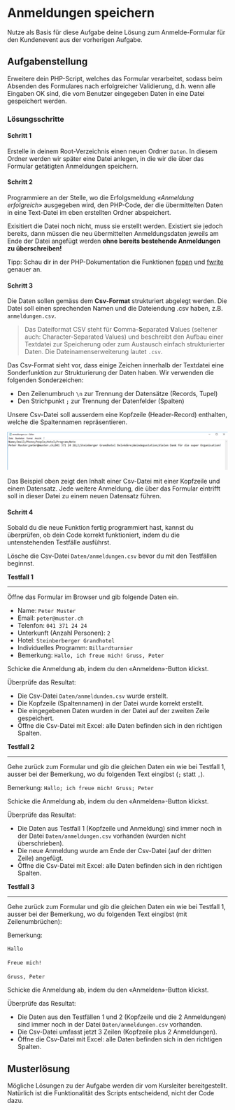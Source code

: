 # Anmeldungen speichern

Nutze als Basis für diese Aufgabe deine Lösung zum Anmelde-Formular für den Kundenevent aus der vorherigen Aufgabe. 

## Aufgabenstellung

Erweitere dein PHP-Script, welches das Formular verarbeitet, sodass beim Absenden des Formulares nach erfolgreicher Validierung, d.h. wenn alle Eingaben OK sind, die vom Benutzer eingegeben Daten in eine Datei gespeichert werden.

### Lösungsschritte

#### Schritt 1 

Erstelle in deinem Root-Verzeichnis einen neuen Ordner `Daten`. In diesem Ordner werden wir später eine Datei anlegen, in die wir die über das Formular getätigten Anmeldungen speichern.

#### Schritt 2

Programmiere an der Stelle, wo die Erfolgsmeldung _«Anmeldung erfolgreich»_ ausgegeben wird, den PHP-Code, der die übermittelten Daten in eine Text-Datei im eben erstellten Ordner abspeichert. 

Exisitiert die Datei noch nicht, muss sie erstellt werden. Existiert sie jedoch bereits, dann müssen die neu übermittelten Anmeldungsdaten jeweils am Ende der Datei angefügt werden **ohne bereits bestehende Anmeldungen zu überschreiben!** 

Tipp: Schau dir in der PHP-Dokumentation die Funktionen [fopen](http://php.net/manual/de/function.fopen.php) und [fwrite](http://php.net/manual/de/function.fwrite.php) genauer an.

#### Schritt 3

Die Daten sollen gemäss dem **Csv-Format** strukturiert abgelegt werden. Die  Datei soll einen sprechenden Namen und die Dateiendung .csv haben, z.B. `anmeldungen.csv`.

> Das Dateiformat CSV steht für  **C**omma-**S**eparated **V**alues (seltener auch: Character-Separated Values) und beschreibt den Aufbau einer Textdatei zur Speicherung oder zum Austausch einfach strukturierter Daten. Die Dateinamenserweiterung lautet `.csv`. 

Das Csv-Format sieht vor, dass einige Zeichen innerhalb der Textdatei eine Sonderfunktion zur Strukturierung der Daten haben. Wir verwenden die folgenden Sonderzeichen:  

* Den Zeilenumbruch `\n` zur Trennung der Datensätze (Records, Tupel)
* Den Strichpunkt `;` zur Trennung der Datenfelder (Spalten) 

Unsere Csv-Datei soll ausserdem eine Kopfzeile (Header-Record) enthalten, welche die Spaltennamen repräsentieren. 

![Beispiel einer csv-Datei](res/01.jpg)

 Das Beispiel oben zeigt den Inhalt einer Csv-Datei mit einer Kopfzeile und einem Datensatz. Jede weitere Anmeldung, die über das Formular eintrifft soll in dieser Datei zu einem neuen Datensatz führen.

#### Schritt 4

Sobald du die neue Funktion fertig programmiert hast, kannst du überprüfen, ob dein Code korrekt funktioniert, indem du die untenstehenden Testfälle ausführst. 

Lösche die Csv-Datei `Daten/anmeldungen.csv` bevor du mit den Testfällen beginnst. 

**Testfall 1**

--- 

Öffne das Formular im Browser und gib folgende Daten ein.

* Name: ```Peter Muster```
* Email: ```peter@muster.ch``` 
* Telenfon: ```041 371 24 24```
* Unterkunft (Anzahl Personen): ```2``` 
* Hotel: ```Steinberberger Grandhotel``` 
* Individuelles Programm: ```Billardturnier``` 
* Bemerkung: ```Hallo, ich freue mich! Gruss, Peter```

Schicke die Anmeldung ab, indem du den «Anmelden»-Button klickst.

Überprüfe das Resultat:

 * Die Csv-Datei `Daten/anmeldunden.csv` wurde erstellt. 
 * Die Kopfzeile (Spaltennamen) in der Datei wurde korrekt erstellt. 
 * Die eingegebenen Daten wurden in der Datei auf der zweiten Zeile gespeichert.
 * Öffne die Csv-Datei mit Excel: alle Daten befinden sich in den richtigen Spalten. 

 **Testfall 2**

--- 

Gehe zurück zum Formular und gib die gleichen Daten ein wie bei Testfall 1, ausser bei der Bemerkung, wo du folgenden Text eingibst (`;` statt `,`). 

Bemerkung: ```Hallo; ich freue mich! Gruss; Peter```

Schicke die Anmeldung ab, indem du den «Anmelden»-Button klickst.

Überprüfe das Resultat:

 * Die Daten aus Testfall 1 (Kopfzeile und Anmeldung) sind immer noch in der Datei `Daten/anmeldungen.csv` vorhanden (wurden nicht überschrieben).  
 * Die neue Anmeldung wurde am Ende der Csv-Datei (auf der dritten Zeile) angefügt.
 * Öffne die Csv-Datei mit Excel: alle Daten befinden sich in den richtigen Spalten. 

 **Testfall 3**

--- 

Gehe zurück zum Formular und gib die gleichen Daten ein wie bei Testfall 1, ausser bei der Bemerkung, wo du folgenden Text eingibst (mit Zeilenumbrüchen): 

Bemerkung: 
```
Hallo 
   
Freue mich! 
   
Gruss, Peter
```

Schicke die Anmeldung ab, indem du den «Anmelden»-Button klickst.

Überprüfe das Resultat:

 * Die Daten aus den Testfällen 1 und 2  (Kopfzeile und die 2 Anmeldungen) sind immer noch in der Datei `Daten/anmeldungen.csv` vorhanden.  
 * Die Csv-Datei umfasst jetzt 3 Zeilen (Kopfzeile plus 2 Anmeldungen).
 * Öffne die Csv-Datei mit Excel: alle Daten befinden sich in den richtigen Spalten. 

## Musterlösung

Mögliche Lösungen zu der Aufgabe werden dir vom Kursleiter bereitgestellt. Natürlich ist die Funktionalität des Scripts entscheidend, nicht der Code dazu.
